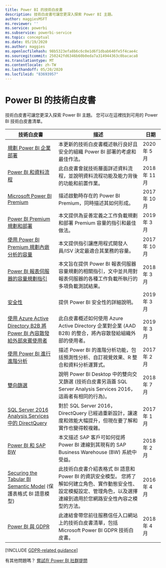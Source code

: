 ```yaml
---
title: Power BI 的技術白皮書
description: 技術白皮書可讓您更深入探索 Power BI 主題。
author: maggiesMSFT
ms.reviewer: ''
ms.service: powerbi
ms.subservice: powerbi-service
ms.topic: conceptual
ms.date: 05/19/2020
ms.author: maggies
ms.openlocfilehash: 98b5323efa8b6c6c0e1d6f1dbab640fe5f4cae4c
ms.sourcegitcommit: 250242fd6346b60b0eda7a314944363c0bacaca8
ms.translationtype: MT
ms.contentlocale: zh-TW
ms.lasthandoff: 05/20/2020
ms.locfileid: "83693957"
---
```

# <a name="whitepapers-for-power-bi"></a>Power BI 的技術白皮書

技術白皮書可讓您更深入探索 Power BI 主題。 您可以在這裡找到可用的 Power BI 技術白皮書清單。

| 技術白皮書 | 描述 | 日期 |
| --- | --- | --- |
| [規劃 Power BI 企業部署](https://aka.ms/PBIEnterpriseDeploymentWP) |本更新的技術白皮書概述執行良好且安全的組織 Power BI 部署的考慮和最佳作法。 | 2020 年 5 月 |
| [Power BI 和資料流程](https://go.microsoft.com/fwlink/?linkid=2034388&clcid=0x409)| 此白皮書會就技術層面詳述資料流程，並說明資料流程功能及能力背後的功能和前置作業。 | 2018 年 11 月 |
| [Microsoft Power BI Premium](https://aka.ms/pbipremiumwhitepaper) |描述啟動時存在的 Power BI Premium，同時描述其如何形成。 | 2017年 10 月 |
| [Power BI Premium 規劃和部署](whitepaper-powerbi-premium-deployment.md)| 本文提供為妥善定義之工作負載規劃和部署 Premium 容量的指引和最佳做法。| 2019 年 3 月 |
| [使用 Power BI Premium 規劃內嵌分析的容量](https://aka.ms/pbiewhitepaper) |本文提供指引讓應用程式開發人員/ISV 決定最適合其業務的容量。 | 2017年 10 月 |
| [Power BI 報表伺服器的容量規劃指引](../report-server/capacity-planning.md) |本文旨在提供 Power BI 報表伺服器容量規劃的相關指引，文中並共用對報表伺服器的各種工作負載所執行的多項負載測試結果。 | 2018 年 3 月 |
| [安全性](../admin/service-admin-power-bi-security.md) |提供 Power BI 安全性的詳細說明。 | 2019 年 3 月 |
| [使用 Azure Active Directory B2B 將 Power BI 內容散發給外部來賓使用者](../guidance/whitepaper-azure-b2b-power-bi.md)|此白皮書概述如何使用 Azure Active Directory 企業對企業 (AAD B2B) 的整合，將內容散發給組織外部的使用者。| 2019 年 3 月 |
| [使用 Power BI 進行進階分析](https://info.microsoft.com/advanced-analytics-with-power-bi.html?Is=Website) |描述 Power BI 的進階分析功能，包括預測性分析、自訂視覺效果、R 整合和資料分析運算式。 | 2017 年 2 月 |
| [雙向篩選](../transform-model/desktop-bidirectional-filtering.md) |說明 Power BI Desktop 中的雙向交叉篩選 (技術白皮書另涵蓋 SQL Server Analysis Services 2016，這兩者有相同的行為)。 | 2018 年 7 月 |
| [SQL Server 2016 Analysis Services 中的 DirectQuery](https://blogs.msdn.microsoft.com/analysisservices/2017/04/06/directquery-in-sql-server-2016-analysis-services-whitepaper/) |對於 SQL Server 2016，DirectQuery 已經過重新設計，讓速度和效能大幅提升，但現在要了解和實作也變得較複雜。 | 2017 年 1 月 |
| [Power BI 和 SAP BW](https://aka.ms/powerbiandsapbw)| 本文描述 SAP 客戶可如何從將 Power BI 連線到其現有的 SAP Business Warehouse (BW) 系統中受益。| 2018 年 2 月 |
| [Securing the Tabular BI Semantic Model](https://download.microsoft.com/download/D/2/0/D20E1C5F-72EA-4505-9F26-FEF9550EFD44/Securing%20the%20Tabular%20BI%20Semantic%20Model.docx) (保護表格式 BI 語意模型) |此技術白皮書介紹表格式 BI 語意和 Power BI 的資訊安全模型。 您將了解如何建立角色、實作動態安全性、設定模擬設定、管理角色，以及選擇連線到適用於您網路安全性內容之模型的方法。 | 2016 年 4 月 |
| [Power BI 與 GDPR](https://aka.ms/power-bi-gdpr-whitepaper)| 此連結會帶您前往服務信任入口網站上的技術白皮書清單，包括 Microsoft Power BI GDPR 技術白皮書。 | 2018 年 4 月 |

[!INCLUDE [GDPR-related guidance](../includes/gdpr-hybrid-note.md)]

有其他問題嗎？ [嘗試在 Power BI 社群提問](https://community.powerbi.com/)
